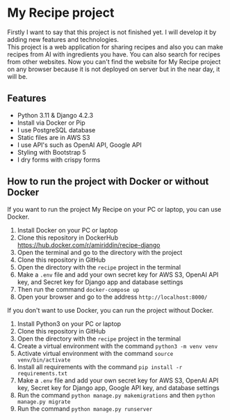 # My Recipe project
Firstly I want to say that this project is not finished yet. I will develop it by adding new features and technologies. <br>
This project is a web application for sharing recipes and also you can make recipes from AI with ingredients you have. You can also search for recipes from other websites. Now you can't find the website for My Recipe project on any browser because it is not deployed on server but in the near day, it will be. <br>

## Features
- Python 3.11  & Django 4.2.3
- Install via Docker or Pip
- I use PostgreSQL database
- Static files are in AWS S3
- I use API's such as OpenAI API, Google API
- Styling with Bootstrap 5
- I dry forms with crispy forms

## How to run the project with Docker or without Docker
If you want to run the project My Recipe on your PC or laptop, you can use Docker. <br>
1. Install Docker on your PC or laptop <br>
2. Clone this repository in DockerHub https://hub.docker.com/r/amiriddin/recipe-django <br>
3. Open the terminal and go to the directory with the project <br>
4. Clone this repository in GitHub <br>
5. Open the directory with the `recipe` project in the terminal <br>
6. Make a `.env` file and add your own secret key for AWS S3, OpenAI API key, and Secret key for Django app and database settings <br>
7. Then run the command `docker-compose up` <br>
8. Open your browser and go to the address `http://localhost:8000/` <br>

If you don't want to use Docker, you can run the project without Docker. <br>
1. Install Python3 on your PC or laptop <br>
2. Clone this repository in GitHub <br>
3. Open the directory with the `recipe` project in the terminal <br>
4. Create a virtual environment with the command `python3 -m venv venv` <br>
5. Activate virtual environment with the command `source venv/bin/activate` <br>
6. Install all requirements with the command `pip install -r requirements.txt` <br>
7. Make a `.env` file and add your own secret key for AWS S3, OpenAI API key, Secret key for Django app, Google API key, and database settings <br>
8. Run the command `python manage.py makemigrations` and then `python manage.py migrate` <br>
9. Run the command `python manage.py runserver` <br>
